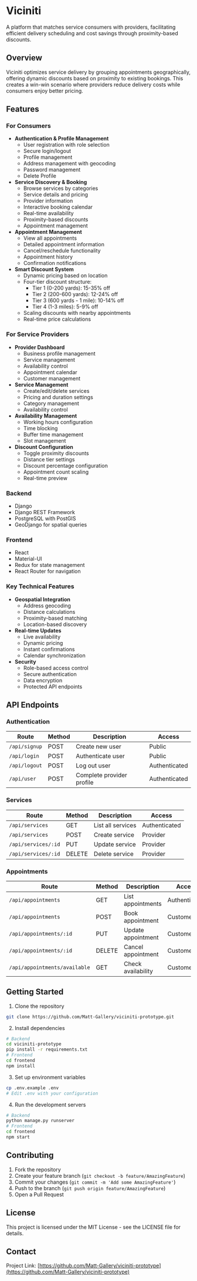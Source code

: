 # Viciniti
A platform that matches service consumers with providers, facilitating efficient delivery scheduling and cost savings through proximity-based discounts.
## Overview
Viciniti optimizes service delivery by grouping appointments geographically, offering dynamic discounts based on proximity to existing bookings. This creates a win-win scenario where providers reduce delivery costs while consumers enjoy better pricing.
## Features
### For Consumers
- **Authentication & Profile Management**
  - User registration with role selection
  - Secure login/logout
  - Profile management
  - Address management with geocoding
  - Password management
  - Delete Profile
- **Service Discovery & Booking**
  - Browse services by categories
  - Service details and pricing
  - Provider information
  - Interactive booking calendar
  - Real-time availability
  - Proximity-based discounts
  - Appointment management
- **Appointment Management**
  - View all appointments
  - Detailed appointment information
  - Cancel/reschedule functionality
  - Appointment history
  - Confirmation notifications
- **Smart Discount System**
  - Dynamic pricing based on location
  - Four-tier discount structure:
    - Tier 1 (0-200 yards): 15-35% off
    - Tier 2 (200-600 yards): 12-24% off
    - Tier 3 (600 yards - 1 mile): 10-14% off
    - Tier 4 (1-3 miles): 5-9% off
  - Scaling discounts with nearby appointments
  - Real-time price calculations
### For Service Providers
- **Provider Dashboard**
  - Business profile management
  - Service management
  - Availability control
  - Appointment calendar
  - Customer management
- **Service Management**
  - Create/edit/delete services
  - Pricing and duration settings
  - Category management
  - Availability control
- **Availability Management**
  - Working hours configuration
  - Time blocking
  - Buffer time management
  - Slot management
- **Discount Configuration**
  - Toggle proximity discounts
  - Distance tier settings
  - Discount percentage configuration
  - Appointment count scaling
  - Real-time preview
### Backend
- Django
- Django REST Framework
- PostgreSQL with PostGIS
- GeoDjango for spatial queries
### Frontend
- React
- Material-UI
- Redux for state management
- React Router for navigation
### Key Technical Features
- **Geospatial Integration**
  - Address geocoding
  - Distance calculations
  - Proximity-based matching
  - Location-based discovery
- **Real-time Updates**
  - Live availability
  - Dynamic pricing
  - Instant confirmations
  - Calendar synchronization
- **Security**
  - Role-based access control
  - Secure authentication
  - Data encryption
  - Protected API endpoints
## API Endpoints
### Authentication
| Route | Method | Description | Access |
|-------|--------|-------------|--------|
| `/api/signup` | POST | Create new user | Public |
| `/api/login` | POST | Authenticate user | Public |
| `/api/logout` | POST | Log out user | Authenticated |
| `/api/user` | POST | Complete provider profile | Authenticated |
### Services
| Route | Method | Description | Access |
|-------|--------|-------------|--------|
| `/api/services` | GET | List all services | Authenticated |
| `/api/services` | POST | Create service | Provider |
| `/api/services/:id` | PUT | Update service | Provider |
| `/api/services/:id` | DELETE | Delete service | Provider |
### Appointments
| Route | Method | Description | Access |
|-------|--------|-------------|--------|
| `/api/appointments` | GET | List appointments | Authenticated |
| `/api/appointments` | POST | Book appointment | Customer |
| `/api/appointments/:id` | PUT | Update appointment | Customer |
| `/api/appointments/:id` | DELETE | Cancel appointment | Customer |
| `/api/appointments/available` | GET | Check availability | Customer |
## Getting Started
1. Clone the repository
```bash
git clone https://github.com/Matt-Gallery/viciniti-prototype.git
```
2. Install dependencies
```bash
# Backend
cd viciniti-prototype
pip install -r requirements.txt
# Frontend
cd frontend
npm install
```
3. Set up environment variables
```bash
cp .env.example .env
# Edit .env with your configuration
```
4. Run the development servers
```bash
# Backend
python manage.py runserver
# Frontend
cd frontend
npm start
```
## Contributing
1. Fork the repository
2. Create your feature branch (`git checkout -b feature/AmazingFeature`)
3. Commit your changes (`git commit -m 'Add some AmazingFeature'`)
4. Push to the branch (`git push origin feature/AmazingFeature`)
5. Open a Pull Request
## License
This project is licensed under the MIT License - see the LICENSE file for details.
## Contact
Project Link: [https://github.com/Matt-Gallery/viciniti-prototype](https://github.com/Matt-Gallery/viciniti-prototype)